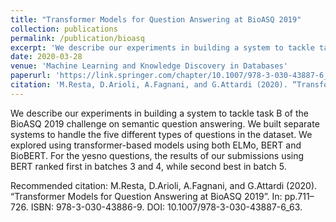 ```yaml
---
title: "Transformer Models for Question Answering at BioASQ 2019"
collection: publications
permalink: /publication/bioasq
excerpt: 'We describe our experiments in building a system to tackle task B of the BioASQ 2019 challenge on semantic question answering. We built separate systems to handle the five different types of questions in the dataset. We explored using transformer-based models using both ELMo, BERT and BioBERT. For the yesno questions, the results of our submissions using BERT ranked first in batches 3 and 4, while second best in batch 5.'
date: 2020-03-28
venue: 'Machine Learning and Knowledge Discovery in Databases'
paperurl: 'https://link.springer.com/chapter/10.1007/978-3-030-43887-6_63'
citation: 'M.Resta, D.Arioli, A.Fagnani, and G.Attardi (2020). “Transformer Models for Question Answering at BioASQ 2019”. In: pp.711–726. ISBN: 978-3-030-43886-9. DOI: 10.1007/978-3-030-43887-6_63.'
---
```

We describe our experiments in building a system to tackle task B of the BioASQ 2019 challenge on semantic question answering. We built separate systems to handle the five different types of questions in the dataset. We explored using transformer-based models using both ELMo, BERT and BioBERT. For the yesno questions, the results of our submissions using BERT ranked first in batches 3 and 4, while second best in batch 5.

Recommended citation: M.Resta, D.Arioli, A.Fagnani, and G.Attardi (2020). “Transformer Models for Question Answering at BioASQ 2019”. In: pp.711–726. ISBN: 978-3-030-43886-9. DOI: 10.1007/978-3-030-43887-6_63.
